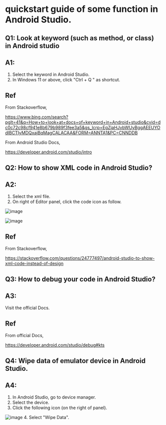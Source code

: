 # quickstart guide of some function in Android Studio.
## Q1: Look at keyword (such as method, or class) in Android studio
## A1:
1. Select the keyword in Android Studio.
2. In Windows 11 or above, click "Ctrl + Q " as shortcut.

## Ref
From Stackoverflow,

https://www.bing.com/search?pglt=41&q=How+to+look+at+docs+of+keyword+in+Android+studio&cvid=dc0c72c98cf941e8b679b989f3fee3a5&gs_lcrp=EgZjaHJvbWUyBggAEEUYOdIBCTIyMDQxajBqMagCALACAA&FORM=ANNTA1&PC=CNNDDB

From Android Studio Docs,

https://developer.android.com/studio/intro

## Q2: How to show XML code in Android Studio?
## A2:
1. Select the xml file.
2. On right of Editor panel, click the code icon as follow.
   
![image](https://github.com/40843245/PhoneDevelopment/assets/75050655/85072f72-df7f-4438-9122-2f201c60afd4)

![image](https://github.com/40843245/PhoneDevelopment/assets/75050655/a336985a-0df5-425d-934d-ae81b7034d27)

## Ref
From Stackoverflow,

https://stackoverflow.com/questions/24777497/android-studio-to-show-xml-code-instead-of-design

## Q3: How to debug your code in Android Studio?
## A3:
Visit the official Docs.

## Ref
From official Docs,

https://developer.android.com/studio/debug#kts

## Q4: Wipe data of emulator device in Android Studio.
## A4:
1. In Android Studio, go to device manager.
2. Select the device.
3. Click the following icon (on the right of panel).

![image](https://github.com/40843245/PhoneDevelopment/assets/75050655/aa1e630b-ae75-4e38-963e-3d52d6c26060)
4. Select "Wipe Data".


